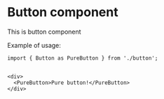 # Button component

This is button component

Example of usage:

```tsx
import { Button as PureButton } from './button';


<div>
  <PureButton>Pure button!</PureButton>
</div>
```
